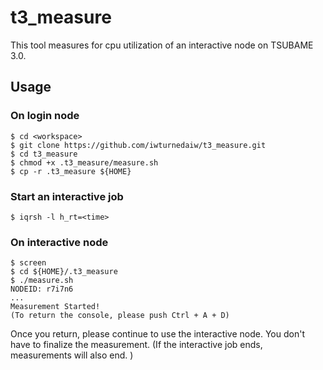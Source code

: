 # t3_measure
This tool measures for cpu utilization of an interactive node on TSUBAME 3.0.

## Usage
### On login node
```
$ cd <workspace>
$ git clone https://github.com/iwturnedaiw/t3_measure.git
$ cd t3_measure
$ chmod +x .t3_measure/measure.sh
$ cp -r .t3_measure ${HOME}
```

### Start an interactive job
```
$ iqrsh -l h_rt=<time>
```

### On interactive node
```
$ screen
$ cd ${HOME}/.t3_measure
$ ./measure.sh
NODEID: r7i7n6
...
Measurement Started!
(To return the console, please push Ctrl + A + D)
```
Once you return, please continue to use the interactive node.
You don't have to finalize the measurement. (If the interactive job ends, measurements will also end. )


